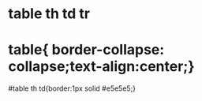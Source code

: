 # table th td tr 


# table{ border-collapse: collapse;text-align:center;}

#table th td{border:1px solid #e5e5e5;}
